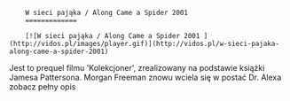 
        W sieci pająka / Along Came a Spider 2001 
        =============
        
        [![W sieci pająka / Along Came a Spider 2001 ](http://vidos.pl/images/player.gif)](http://vidos.pl/w-sieci-pajaka-along-came-a-spider-2001)
        
        
 Jest to prequel filmu 'Kolekcjoner', zrealizowany na podstawie książki Jamesa Pattersona. Morgan Freeman znowu wciela się w postać Dr. Alexa zobacz pełny opis
    